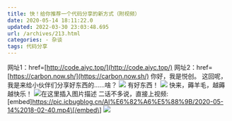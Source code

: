 ```yaml
---
title: 快！给你推荐一个代码分享的新方式（附视频）
date: 2020-05-14 18:11:22.0
updated: 2022-03-30 23:03:48.695
url: /archives/213.html
categories: - 杂谈
tags: 代码分享
---
```




网址1：href=[http://code.aiyc.top/](http://code.aiyc.top/) 网址2：href=[https://carbon.now.sh/](https://carbon.now.sh/) 你好，我是悦创。 这回呢，我是来给小伙伴们分享好东西的......啥？ ![](https://images.gitbook.cn/238d6470-95cb-11ea-96a2-752a88cf1dc1) 有好东西！ ![](https://images.gitbook.cn/2f007400-95cb-11ea-96a2-752a88cf1dc1) 快来，薅羊毛，越薅越快乐！ ![在这里插入图片描述](https://images.gitbook.cn/370e5f90-95cb-11ea-969d-415ca94fe227 "在这里插入图片描述") 二话不多说，直接上视频: \[embed\]https://pic.icbugblog.cn/AI%E6%82%A6%E5%88%9B/2020-05-14%2018-02-40.mp4\[/embed\] ![](https://images.gitbook.cn/66504de0-95cb-11ea-949b-db7ff35aaabb)